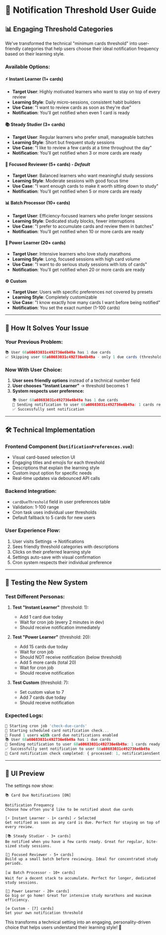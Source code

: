 # 🔔 Notification Threshold User Guide

## 📊 **Engaging Threshold Categories**

We've transformed the technical "minimum cards threshold" into user-friendly categories that help users choose their ideal notification frequency based on their learning style.

### **Available Options:**

#### ⚡ **Instant Learner** (1+ cards)
- **Target User**: Highly motivated learners who want to stay on top of every review
- **Learning Style**: Daily micro-sessions, consistent habit builders
- **Use Case**: "I want to review cards as soon as they're due"
- **Notification**: You'll get notified when even 1 card is ready

#### 📚 **Steady Studier** (3+ cards)
- **Target User**: Regular learners who prefer small, manageable batches
- **Learning Style**: Short but frequent study sessions
- **Use Case**: "I like to review a few cards at a time throughout the day"
- **Notification**: You'll get notified when 3 or more cards are ready

#### 🎯 **Focused Reviewer** (5+ cards) - *Default*
- **Target User**: Balanced learners who want meaningful study sessions
- **Learning Style**: Moderate sessions with good focus time
- **Use Case**: "I want enough cards to make it worth sitting down to study"
- **Notification**: You'll get notified when 5 or more cards are ready

#### 📊 **Batch Processor** (10+ cards)
- **Target User**: Efficiency-focused learners who prefer longer sessions
- **Learning Style**: Dedicated study blocks, fewer interruptions
- **Use Case**: "I prefer to accumulate cards and review them in batches"
- **Notification**: You'll get notified when 10 or more cards are ready

#### 💪 **Power Learner** (20+ cards)
- **Target User**: Intensive learners who love study marathons
- **Learning Style**: Long, focused sessions with high card volume
- **Use Case**: "I want to do serious study sessions with lots of cards"
- **Notification**: You'll get notified when 20 or more cards are ready

#### ⚙️ **Custom**
- **Target User**: Users with specific preferences not covered by presets
- **Learning Style**: Completely customizable
- **Use Case**: "I know exactly how many cards I want before being notified"
- **Notification**: You set the exact number (1-100 cards)

---

## 🎯 **How It Solves Your Issue**

### **Your Previous Problem:**
```typescript
📚 User 68a60683031c492736e6b49a has 1 due cards
📈 Skipping user 68a60683031c492736e6b49a - only 1 due cards (threshold: 5)
```

### **Now With User Choice:**
1. **User sees friendly options** instead of a technical number field
2. **User chooses "Instant Learner"** → threshold becomes 1
3. **System respects user preference:**
   ```typescript
   📚 User 68a60683031c492736e6b49a has 1 due cards
   🔔 Sending notification to user 68a60683031c492736e6b49a: 1 cards ready for review
   ✅ Successfully sent notification
   ```

---

## 🛠 **Technical Implementation**

### **Frontend Component** (`NotificationPreferences.vue`):
- Visual card-based selection UI
- Engaging titles and emojis for each threshold
- Descriptions that explain the learning style
- Custom input option for specific needs
- Real-time updates via debounced API calls

### **Backend Integration**:
- `cardDueThreshold` field in user preferences table
- Validation: 1-100 range
- Cron task uses individual user thresholds
- Default fallback to 5 cards for new users

### **User Experience Flow**:
1. User visits Settings → Notifications
2. Sees friendly threshold categories with descriptions
3. Clicks on their preferred learning style
4. Settings auto-save with visual confirmation
5. Cron system respects their individual preference

---

## 🚀 **Testing the New System**

### **Test Different Personas:**

1. **Test "Instant Learner"** (threshold: 1):
   - Add 1 card due today
   - Wait for cron job (every 2 minutes in dev)
   - Should receive notification immediately

2. **Test "Power Learner"** (threshold: 20):
   - Add 15 cards due today
   - Wait for cron job
   - Should NOT receive notification (below threshold)
   - Add 5 more cards (total 20)
   - Wait for cron job
   - Should receive notification

3. **Test Custom** (threshold: 7):
   - Set custom value to 7
   - Add 7 cards due today
   - Should receive notification

### **Expected Logs:**
```typescript
🚀 Starting cron job 'check-due-cards'
🔔 Starting scheduled card notification check...
🔔 Found 1 users with card due notifications enabled
📚 User 68a60683031c492736e6b49a has 1 due cards
🔔 Sending notification to user 68a60683031c492736e6b49a: 1 cards ready for review
✅ Successfully sent notification to user 68a60683031c492736e6b49a
🔔 Card notification check completed: { processed: 1, notificationsSent: 1, errors: 0, skipped: 0 }
```

---

## 📱 **UI Preview**

The settings now show:
```
📚 Card Due Notifications [ON]

Notification Frequency
Choose how often you'd like to be notified about due cards

[⚡ Instant Learner - 1+ cards] ✓ Selected
Get notified as soon as any card is due. Perfect for staying on top of every review.

[📚 Steady Studier - 3+ cards]
Be notified when you have a few cards ready. Great for regular, bite-sized study sessions.

[🎯 Focused Reviewer - 5+ cards]
Build up a small batch before reviewing. Ideal for concentrated study periods.

[📊 Batch Processor - 10+ cards]
Wait for a decent stack to accumulate. Perfect for longer, dedicated study sessions.

[💪 Power Learner - 20+ cards]
Go big or go home! Great for intensive study marathons and maximum efficiency.

[⚙️ Custom - [7] cards]
Set your own notification threshold
```

This transforms a technical setting into an engaging, personality-driven choice that helps users understand their learning style! 🎯
